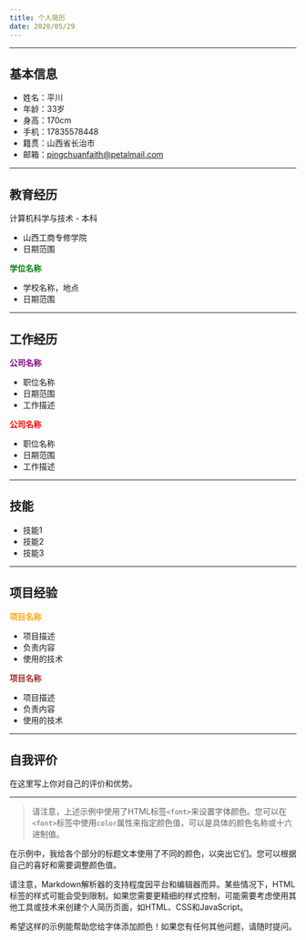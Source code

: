 ```yaml
---
title: 个人简历
date: 2020/05/29
---
```


---

## 基本信息

- 姓名：平川
- 年龄：33岁
- 身高：170cm
- 手机：17835578448
- 籍贯：山西省长治市
- 邮箱：[pingchuanfaith@petalmail.com](mailto:yourname@example.com)

---

## 教育经历

计算机科学与技术 - 本科

- 山西工商专修学院
- 日期范围

<font color="green">**学位名称**</font>

- 学校名称，地点
- 日期范围

---

## 工作经历

<font color="purple">**公司名称**</font>

- 职位名称
- 日期范围
- 工作描述

<font color="red">**公司名称**</font>

- 职位名称
- 日期范围
- 工作描述

---

## 技能

- 技能1
- 技能2
- 技能3

---

## 项目经验

<font color="orange">**项目名称**</font>

- 项目描述
- 负责内容
- 使用的技术

<font color="brown">**项目名称**</font>

- 项目描述
- 负责内容
- 使用的技术

---

## 自我评价

在这里写上你对自己的评价和优势。

---

> 请注意，上述示例中使用了HTML标签`<font>`来设置字体颜色。您可以在`<font>`标签中使用`color`属性来指定颜色值，可以是具体的颜色名称或十六进制值。

在示例中，我给各个部分的标题文本使用了不同的颜色，以突出它们。您可以根据自己的喜好和需要调整颜色值。

请注意，Markdown解析器的支持程度因平台和编辑器而异。某些情况下，HTML标签的样式可能会受到限制。如果您需要更精细的样式控制，可能需要考虑使用其他工具或技术来创建个人简历页面，如HTML、CSS和JavaScript。

希望这样的示例能帮助您给字体添加颜色！如果您有任何其他问题，请随时提问。
